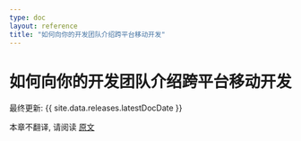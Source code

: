 ```yaml
---
type: doc
layout: reference
title: "如何向你的开发团队介绍跨平台移动开发"
---
```


# 如何向你的开发团队介绍跨平台移动开发

最终更新: {{ site.data.releases.latestDocDate }}

本章不翻译, 请阅读 [原文](https://kotlinlang.org/docs/multiplatform-introduce-your-team.html)
